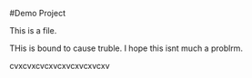#Demo Project 

This is a file.


THis is bound to cause truble.
I hope this isnt much a problrm.

cvxcvxcvcxvcxvcxvcxvcxv

